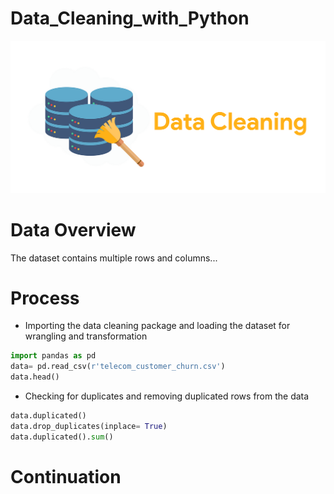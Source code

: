 # Data_Cleaning_with_Python
![](Intro_Image.png)

# Data Overview
The dataset contains multiple rows and columns...
# Process
- Importing the data cleaning package and loading the dataset for wrangling and transformation 
```python
import pandas as pd
data= pd.read_csv(r'telecom_customer_churn.csv')
data.head()
```
- Checking for duplicates and removing duplicated rows from the data
```python
data.duplicated()
data.drop_duplicates(inplace= True)
data.duplicated().sum()
```
# Continuation
